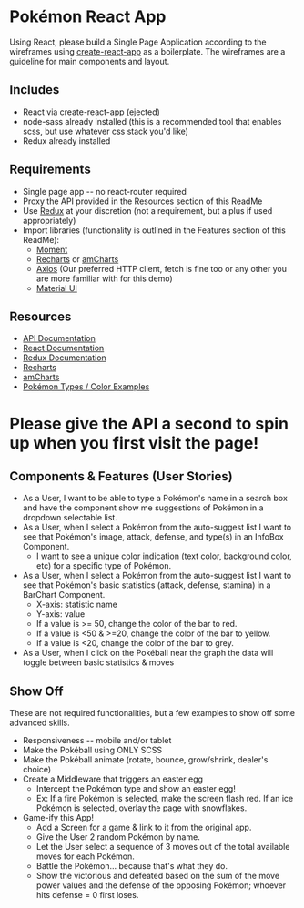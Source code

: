 # Pokémon React App

Using React, please build a Single Page Application according to the wireframes using [create-react-app](https://github.com/facebookincubator/create-react-app#creating-an-app) as a boilerplate. The wireframes are a guideline for main components and layout.

## Includes

- React via create-react-app (ejected)
- node-sass already installed (this is a recommended tool that enables scss, but use whatever css stack you'd like)
- Redux already installed

## Requirements

- Single page app -- no react-router required
- Proxy the API provided in the Resources section of this ReadMe
- Use [Redux](https://redux.js.org/docs/basics/UsageWithReact.html) at your discretion (not a requirement, but a plus if used appropriately)
- Import libraries (functionality is outlined in the Features section of this ReadMe):
  - [Moment](momentjs.com/docs/)
  - [Recharts](http://recharts.org/#/en-US/examples/SimpleBarChart) or [amCharts](https://www.amcharts.com/demos/simple-column-chart/)
  - [Axios](https://github.com/axios/axios) (Our preferred HTTP client, fetch is fine too or any other you are more familiar with for this demo)
  - [Material UI](http://www.material-ui.com/#/components/auto-complete)

## Resources

- [API Documentation](https://pokeapi.co/docs/v2.html)
- [React Documentation](https://github.com/facebookincubator/create-react-app#creating-an-app)
- [Redux Documentation](https://redux.js.org/docs/basics/UsageWithReact.html)
- [Recharts](http://recharts.org/)
- [amCharts](https://www.amcharts.com/)
- [Pokémon Types / Color Examples](http://www.pokemongodb.net/2016/04/pokemon-go-types.html)

# Please give the API a second to spin up when you first visit the page!

## Components & Features (User Stories)

- As a User, I want to be able to type a Pokémon's name in a search box and have the component show me suggestions of Pokémon in a dropdown selectable list.
- As a User, when I select a Pokémon from the auto-suggest list I want to see that Pokémon's image, attack, defense, and type(s) in an InfoBox Component.
  - I want to see a unique color indication (text color, background color, etc) for a specific type of Pokémon.
- As a User, when I select a Pokémon from the auto-suggest list I want to see that Pokémon's basic statistics (attack, defense, stamina) in a BarChart Component.
  - X-axis: statistic name
  - Y-axis: value
  - If a value is >= 50, change the color of the bar to red.
  - If a value is <50 & >=20, change the color of the bar to yellow.
  - If a value is <20, change the color of the bar to grey.
- As a User, when I click on the Pokéball near the graph the data will toggle between basic statistics & moves

## Show Off

These are not required functionalities, but a few examples to show off some advanced skills.

- Responsiveness -- mobile and/or tablet
- Make the Pokéball using ONLY SCSS
- Make the Pokéball animate (rotate, bounce, grow/shrink, dealer's choice)
- Create a Middleware that triggers an easter egg
  - Intercept the Pokémon type and show an easter egg!
  - Ex: If a fire Pokémon is selected, make the screen flash red. If an ice Pokémon is selected, overlay the page with snowflakes.
- Game-ify this App!
  - Add a Screen for a game & link to it from the original app.
  - Give the User 2 random Pokémon by name.
  - Let the User select a sequence of 3 moves out of the total available moves for each Pokémon.
  - Battle the Pokémon... because that's what they do.
  - Show the victorious and defeated based on the sum of the move power values and the defense of the opposing Pokémon; whoever hits defense = 0 first loses.
